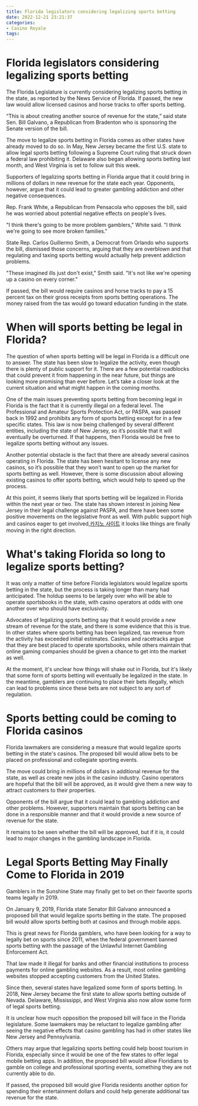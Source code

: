 ```yaml
---
title: Florida legislators considering legalizing sports betting
date: 2022-12-21 23:21:37
categories:
- Casino Royale
tags:
---
```



#  Florida legislators considering legalizing sports betting

The Florida Legislature is currently considering legalizing sports betting in the state, as reported by the News Service of Florida. If passed, the new law would allow licensed casinos and horse tracks to offer sports betting.

“This is about creating another source of revenue for the state,” said state Sen. Bill Galvano, a Republican from Bradenton who is sponsoring the Senate version of the bill.

The move to legalize sports betting in Florida comes as other states have already moved to do so. In May, New Jersey became the first U.S. state to allow legal sports betting following a Supreme Court ruling that struck down a federal law prohibiting it. Delaware also began allowing sports betting last month, and West Virginia is set to follow suit this week.

Supporters of legalizing sports betting in Florida argue that it could bring in millions of dollars in new revenue for the state each year. Opponents, however, argue that it could lead to greater gambling addiction and other negative consequences.

Rep. Frank White, a Republican from Pensacola who opposes the bill, said he was worried about potential negative effects on people's lives.

"I think there's going to be more problem gamblers," White said. "I think we're going to see more broken families."

State Rep. Carlos Guillermo Smith, a Democrat from Orlando who supports the bill, dismissed those concerns, arguing that they are overblown and that regulating and taxing sports betting would actually help prevent addiction problems.

"These imagined ills just don't exist," Smith said. "It's not like we're opening up a casino on every corner."

If passed, the bill would require casinos and horse tracks to pay a 15 percent tax on their gross receipts from sports betting operations. The money raised from the tax would go toward education funding in the state.

#  When will sports betting be legal in Florida?

The question of when sports betting will be legal in Florida is a difficult one to answer. The state has been slow to legalize the activity, even though there is plenty of public support for it. There are a few potential roadblocks that could prevent it from happening in the near future, but things are looking more promising than ever before. Let’s take a closer look at the current situation and what might happen in the coming months.

One of the main issues preventing sports betting from becoming legal in Florida is the fact that it is currently illegal on a federal level. The Professional and Amateur Sports Protection Act, or PASPA, was passed back in 1992 and prohibits any form of sports betting except for in a few specific states. This law is now being challenged by several different entities, including the state of New Jersey, so it’s possible that it will eventually be overturned. If that happens, then Florida would be free to legalize sports betting without any issues.

Another potential obstacle is the fact that there are already several casinos operating in Florida. The state has been hesitant to license any new casinos, so it’s possible that they won’t want to open up the market for sports betting as well. However, there is some discussion about allowing existing casinos to offer sports betting, which would help to speed up the process.

At this point, it seems likely that sports betting will be legalized in Florida within the next year or two. The state has shown interest in joining New Jersey in their legal challenge against PASPA, and there have been some positive movements on the legislative front as well. With public support high and casinos eager to get involved,[카지노 사이트](https://choegocasino.com/) it looks like things are finally moving in the right direction.

#  What's taking Florida so long to legalize sports betting?

It was only a matter of time before Florida legislators would legalize sports betting in the state, but the process is taking longer than many had anticipated. The holdup seems to be largely over who will be able to operate sportsbooks in the state, with casino operators at odds with one another over who should have exclusivity.

Advocates of legalizing sports betting say that it would provide a new stream of revenue for the state, and there is some evidence that this is true. In other states where sports betting has been legalized, tax revenue from the activity has exceeded initial estimates. Casinos and racetracks argue that they are best placed to operate sportsbooks, while others maintain that online gaming companies should be given a chance to get into the market as well.

At the moment, it's unclear how things will shake out in Florida, but it's likely that some form of sports betting will eventually be legalized in the state. In the meantime, gamblers are continuing to place their bets illegally, which can lead to problems since these bets are not subject to any sort of regulation.

#  Sports betting could be coming to Florida casinos

 Florida lawmakers are considering a measure that would legalize sports betting in the state's casinos. The proposed bill would allow bets to be placed on professional and collegiate sporting events.

The move could bring in millions of dollars in additional revenue for the state, as well as create new jobs in the casino industry. Casino operators are hopeful that the bill will be approved, as it would give them a new way to attract customers to their properties.

Opponents of the bill argue that it could lead to gambling addiction and other problems. However, supporters maintain that sports betting can be done in a responsible manner and that it would provide a new source of revenue for the state.

It remains to be seen whether the bill will be approved, but if it is, it could lead to major changes in the gambling landscape in Florida.

#  Legal Sports Betting May Finally Come to Florida in 2019

Gamblers in the Sunshine State may finally get to bet on their favorite sports teams legally in 2019.

On January 9, 2019, Florida state Senator Bill Galvano announced a proposed bill that would legalize sports betting in the state. The proposed bill would allow sports betting both at casinos and through mobile apps.

This is great news for Florida gamblers, who have been looking for a way to legally bet on sports since 2011, when the federal government banned sports betting with the passage of the Unlawful Internet Gambling Enforcement Act.

That law made it illegal for banks and other financial institutions to process payments for online gambling websites. As a result, most online gambling websites stopped accepting customers from the United States.

Since then, several states have legalized some form of sports betting. In 2018, New Jersey became the first state to allow sports betting outside of Nevada. Delaware, Mississippi, and West Virginia also now allow some form of legal sports betting.

It is unclear how much opposition the proposed bill will face in the Florida legislature. Some lawmakers may be reluctant to legalize gambling after seeing the negative effects that casino gambling has had in other states like New Jersey and Pennsylvania.

Others may argue that legalizing sports betting could help boost tourism in Florida, especially since it would be one of the few states to offer legal mobile betting apps. In addition, the proposed bill would allow Floridians to gamble on college and professional sporting events, something they are not currently able to do.

If passed, the proposed bill would give Florida residents another option for spending their entertainment dollars and could help generate additional tax revenue for the state.